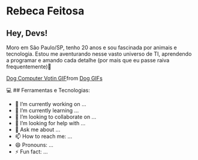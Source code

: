 # Rebeca Feitosa
## Hey, Devs!
Moro em São Paulo/SP, tenho 20 anos e sou fascinada por animais e tecnologia. Estou me aventurando nesse vasto universo de TI, aprendendo a programar e amando cada detalhe (por mais que eu passe raiva frequentemente):purple_heart:

<div class="tenor-gif-embed" data-postid="16054137" data-share-method="host" data-aspect-ratio="1.3913" data-width="100%"><a href="https://tenor.com/view/dog-computer-votin-voting-typing-gif-16054137">Dog Computer Votin GIF</a>from <a href="https://tenor.com/search/dog-gifs">Dog GIFs</a></div> <script type="text/javascript" async src="https://tenor.com/embed.js"></script>

:computer: ## Ferramentas e Tecnologias:
- 🔭 I’m currently working on ...
- 🌱 I’m currently learning ...
- 👯 I’m looking to collaborate on ...
- 🤔 I’m looking for help with ...
- 💬 Ask me about ...
- 📫 How to reach me: ...
- 😄 Pronouns: ...
- ⚡ Fun fact: ...

